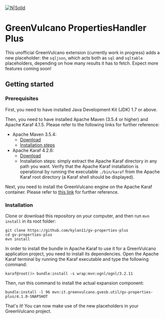 [![N|Solid](http://www.greenvulcanotechnologies.com/wp-content/uploads/2017/04/logo_gv_FLAT-300x138.png)](http://www.greenvulcanotechnologies.com)
# GreenVulcano PropertiesHandler Plus

This unofficial GreenVulcano extension (currently work in progress) adds a new placeholder: the ```sqljson```, which acts both as ```sql``` and ```sqltable``` placeholders, depending on how many results it has to fetch.
Expect more features coming soon!


## Getting started

### Prerequisites

First, you need to have installed Java Development Kit (JDK) 1.7 or above.

Then, you need to have installed Apache Maven (3.5.4 or higher) and Apache Karaf 4.1.5. Please refer to the following links for further reference:
- Apache Maven 3.5.4:
    - [Download](http://mirror.nohup.it/apache/maven/maven-3/3.5.4/binaries/apache-maven-3.5.4-bin.tar.gz)
    - [Installation steps](https://maven.apache.org/install.html)
- Apache Karaf 4.2.6:
    - [Download](http://www.apache.org/dyn/closer.lua/karaf/4.2.6/apache-karaf-4.2.6.tar.gz)
    - Installation steps: simply extract the Apache Karaf directory in any path you want. Verify that the Apache Karaf installation is operational by running the executable ```./bin/karaf``` from the Apache Karaf root directory (a Karaf shell should be displayed).

Next, you need to install the GreenVulcano engine on the Apache Karaf container. Please refer to [this link](https://github.com/greenvulcano/gv-engine/blob/master/quickstart-guide.md) for further reference.

### Installation

Clone or download this repository on your computer, and then run ```mvn install``` in its root folder:

```shell
git clone https://github.com/kylan11/gv-properties-plus
cd gv-properties-plus
mvn install
```

In order to install the bundle in Apache Karaf to use it for a GreenVulcano application project, you need to install its dependencies. Open the Apache Karaf terminal by running the Karaf executable and type the following command:

```shell
karaf@root()> bundle:install -s wrap:mvn:ognl/ognl/3.2.11
```

Then, run this command to install the actual expansion component:
```shell
bundle:install -l 96 mvn:it.greenvulcano.gvesb.util/gv-properties-plus/4.1.0-SNAPSHOT
```

That's it! You can now make use of the new placeholders in your GreenVulcano project.
